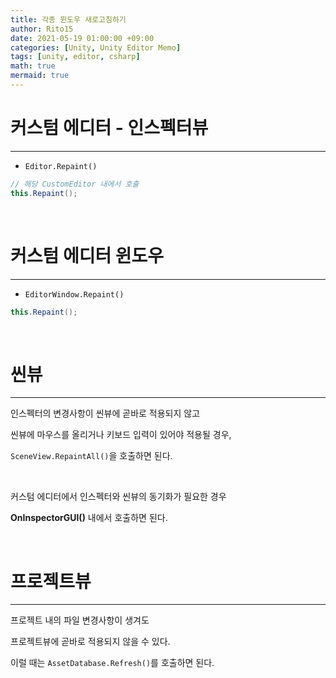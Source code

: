 ```yaml
---
title: 각종 윈도우 새로고침하기
author: Rito15
date: 2021-05-19 01:00:00 +09:00
categories: [Unity, Unity Editor Memo]
tags: [unity, editor, csharp]
math: true
mermaid: true
---
```


# 커스텀 에디터 - 인스펙터뷰
---

- `Editor.Repaint()`

```cs
// 해당 CustomEditor 내에서 호출
this.Repaint();
```

<br>

# 커스텀 에디터 윈도우
---

- `EditorWindow.Repaint()`

```cs
this.Repaint();
```

<br>

# 씬뷰
---

인스펙터의 변경사항이 씬뷰에 곧바로 적용되지 않고

씬뷰에 마우스를 올리거나 키보드 입력이 있어야 적용될 경우,

`SceneView.RepaintAll()`을 호출하면 된다.

<br>

커스텀 에디터에서 인스펙터와 씬뷰의 동기화가 필요한 경우

**OnInspectorGUI()** 내에서 호출하면 된다.

<br>


# 프로젝트뷰
---

프로젝트 내의 파일 변경사항이 생겨도

프로젝트뷰에 곧바로 적용되지 않을 수 있다.

이럴 때는 `AssetDatabase.Refresh()`를 호출하면 된다.




